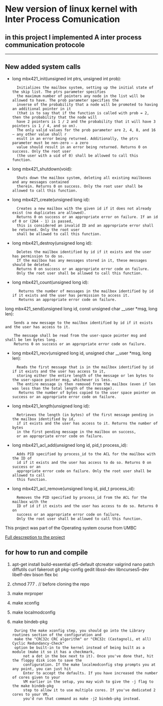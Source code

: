 # New version of linux kernel with Inter Process Comunication
## in this project I implemented A inter process communication protocole

---------------
## New added system calls


* long mbx421_init(unsigned int ptrs, unsigned int prob): 

		Initializes the mailbox system, setting up the initial state of the skip list. The ptrs parameter specifies 
		the maximum number of pointers any node in the list will be allowed to have. The prob parameter specifies the 
		inverse of the probability that a node will be promoted to having an additional pointer in it 
		(that is to say that if the function is called with prob = 2, then the probability that the node will 
		have 2 pointers is 1 / 2 and the probability that it will have 3 pointers is 1 / 4, and so on). 
		The only valid values for the prob parameter are 2, 4, 8, and 16 — any other value shall r
		esult in an error being returned. Additionally, the ptrs parameter must be non-zero — a zero 
		value should result in an error being returned. Returns 0 on success. Only the root user 
		(the user with a uid of 0) shall be allowed to call this function.
* long mbx421_shutdown(void): 

		Shuts down the mailbox system, deleting all existing mailboxes and any messages contained 
		therein. Returns 0 on success. Only the root user shall be allowed to call this function.
* long mbx421_create(unsigned long id): 

		Creates a new mailbox with the given id if it does not already exist (no duplicates are allowed). 
		Returns 0 on success or an appropriate error on failure. If an id of 0 or (264 - 1) is passed, 
		this is considered an invalid ID and an appropriate error shall be returned. Only the root user 
		shall be allowed to call this function.
* long mbx421_destroy(unsigned long id): 

		Deletes the mailbox identified by id if it exists and the user has permission to do so. 
		If the mailbox has any messages stored in it, these messages should be deleted. 
		Returns 0 on success or an appropriate error code on failure. 
		Only the root user shall be allowed to call this function.
* long mbx421_count(unsigned long id):

		 Returns the number of messages in the mailbox identified by id if it exists and the user has permission to access it. 
		 Returns an appropriate error code on failure.
long mbx421_send(unsigned long id, const unsigned char __user *msg, long len): 
		
		Sends a new message to the mailbox identified by id if it exists and the user has access to it.

		The message shall be read from the user-space pointer msg and shall be len bytes long. 
		Returns 0 on success or an appropriate error code on failure.

* long mbx421_recv(unsigned long id, unsigned char __user *msg, long len): 

		Reads the first message that is in the mailbox identified by id if it exists and the user has access to it, 
		storing either the entire length of the message or len bytes to the user-space pointer msg, whichever is less. 
		The entire message is then removed from the mailbox (even if len was less than the total length of the message).
		 Returns the number of bytes copied to the user space pointer on success or an appropriate error code on failure.

* long mbx421_length(unsigned long id): 

		Retrieves the length (in bytes) of the first message pending in the mailbox identified by id, 
		if it exists and the user has access to it. Returns the number of bytes 
		in the first pending message in the mailbox on success, 
		or an appropriate error code on failure.
* long mbx421_acl_add(unsigned long id, pid_t process_id): 

		Adds PID specified by process_id to the ACL for the mailbox with the ID of 
		id if it exists and the user has access to do so. Returns 0 on success or an 
		appropriate error code on failure. Only the root user shall be allowed to call 
		this function.
* long mbx421_acl_remove(unsigned long id, pid_t process_id): 

		Removes the PID specified by process_id from the ACL for the mailbox with the 
		ID of id if it exists and the user has access to do so. Returns 0 on 
		success or an appropriate error code on failure. 
		Only the root user shall be allowed to call this function.


This project was part of the Operating system course from UMBC

[Full descreption to the project](https://bluegrit.cs.umbc.edu/~lsebald1/cmsc421-fa2019/project1.shtml)

## for how to run and compile

1. apt-get install build-essential qt5-default qtcreator valgrind nano patch diffutils curl fakeroot git pkg-config gedit libssl-dev libncurses5-dev libelf-dev bison flex bc
2. chmod 777 . // before cloning the repo
3. make mrproper
4. make xconfig
5. make localmodconfig
6. make bindeb-pkg 

		During the make xconfig step, you should go into the Library routines section of the configuration and 
		make the "CRC32c CRC algorithm" or "CRC32c (Castagnoli, et all) Cyclic Redundancy-Check" 
		option be built-in to the kernel instead of being built as a module (make it so it has a checkmark, 
			not a dot in the box next to it). Once you've done that, hit the floppy disk icon to save the 
			configuration. If the make localmodconfig step prompts you at any point, you can just hit 
			Enter to accept the defaults. If you have increased the number of cores given to your 
			VM earlier in the setup, you may wish to give the -j flag to the make bindeb-pkg 
			step to allow it to use multiple cores. If you've dedicated 2 cores to your VM, 
			you'd run that command as make -j2 bindeb-pkg instead.